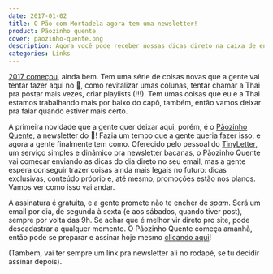 ```yaml
---
date: 2017-01-02
title: O Pão com Mortadela agora tem uma newsletter!
product: Pãozinho quente
cover: paozinho-quente.png
description: Agora você pode receber nossas dicas direto na caixa de entrada do seu email. Ainda bem.
categories: Links
---
```


[2017 começou](/o-que-esperamos-em-2017.html), ainda bem. Tem uma série de coisas novas que a gente vai tentar fazer aqui no :bread:, como revitalizar umas colunas, tentar chamar a Thai pra postar mais vezes, criar playlists (!!!). Tem umas coisas que eu e a Thai estamos trabalhando mais por baixo do capô, também, então vamos deixar pra falar quando estiver mais certo.

A primeira novidade que a gente quer deixar aqui, porém, é o [Pãozinho Quente](https://tinyletter.com/paomortadela), a newsletter do :bread:! Fazia um tempo que a gente queria fazer isso, e agora a gente finalmente tem como. Oferecido pelo pessoal do [TinyLetter](https://tinyletter.com/), um serviço simples e dinâmico pra newsletter bacanas, o Pãozinho Quente vai começar enviando as dicas do dia direto no seu email, mas a gente espera conseguir trazer coisas ainda mais legais no futuro: dicas exclusivas, conteúdo próprio e, até mesmo, promoções estão nos planos. Vamos ver como isso vai andar.

A assinatura é gratuita, e a gente promete não te encher de _spam_. Será um email por dia, de segunda à sexta (e aos sábados, quando tiver post), sempre por volta das 9h. Se achar que é melhor vir direto pro site, pode descadastrar a qualquer momento. O Pãozinho Quente começa amanhã, então pode se preparar e assinar hoje mesmo [clicando aqui](https://tinyletter.com/paomortadela)!

(Também, vai ter sempre um link pra newsletter ali no rodapé, se tu decidir assinar depois).
